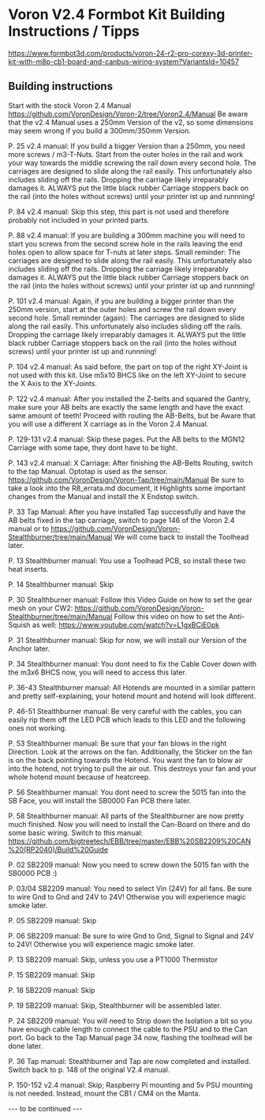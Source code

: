# Voron V2.4 Formbot Kit Building Instructions / Tipps
https://www.formbot3d.com/products/voron-24-r2-pro-corexy-3d-printer-kit-with-m8p-cb1-board-and-canbus-wiring-system?VariantsId=10457

## Building instructions
Start with the stock Voron 2.4 Manual https://github.com/VoronDesign/Voron-2/tree/Voron2.4/Manual
Be aware that the v2.4 Manual uses a 250mm Version of the v2, so some dimensions may seem wrong if you build a 300mm/350mm Version.

P. 25 v2.4 manual: If you build a bigger Version than a 250mm, you need more screws / m3-T-Nuts. Start from the outer holes in the rail and work your way towards the middle screwing the rail down every second hole.
The carriages are designed to slide along the rail easily. This unfortunately also includes sliding off the rails. Dropping the carriage likely irreparably damages it. ALWAYS put the little black rubber Carriage stoppers back on the rail (into the holes without screws) until your printer ist up and runnning!

P. 84 v2.4 manual: Skip this step, this part is not used and therefore probably not included in your printed parts.

P. 88 v2.4 manual: If you are building a 300mm machine you will need to start you screws from the second screw hole in the rails leaving the end holes open to allow space for T-nuts at later steps.
Small reminder: The carriages are designed to slide along the rail easily. This unfortunately also includes sliding off the rails. Dropping the carriage likely irreparably damages it. ALWAYS put the little black rubber Carriage stoppers back on the rail (into the holes without screws) until your printer ist up and runnning!

P. 101 v2.4 manual: Again, if you are building a bigger printer than the 250mm version, start at the outer holes and screw the rail down every second hole.
Small reminder (again): The carriages are designed to slide along the rail easily. This unfortunately also includes sliding off the rails. Dropping the carriage likely irreparably damages it. ALWAYS put the little black rubber Carriage stoppers back on the rail (into the holes without screws) until your printer ist up and runnning!

P. 104 v2.4 manual: As said before, the part on top of the right XY-Joint is not used with this kit. Use m5x10 BHCS like on the left XY-Joint to secure the X Axis to the XY-Joints.

P. 122 v2.4 manual: After you installed the Z-belts and squared the Gantry, make sure your AB belts are exactly the same length and have the exact same amount of teeth! Proceed with routing the AB-Belts, but be Aware that you will use a different X carriage as in the Voron 2.4 Manual.

P. 129-131 v2.4 manual: Skip these pages. Put the AB belts to the MGN12 Carriage with some tape, they dont have to be tight.

P. 143 v2.4 manual: X Carriage: After finishing the AB-Belts Routing, switch to the tap Manual. Optotap is used as the sensor. https://github.com/VoronDesign/Voron-Tap/tree/main/Manual
Be sure to take a look into the R8_errata.md document, it Highlights some important changes from the Manual and install the X Endstop switch.

P. 33 Tap Manual: After you have installed Tap successfully and have the AB belts fixed in the tap carriage, switch to page 146 of the Voron 2.4 manual or to https://github.com/VoronDesign/Voron-Stealthburner/tree/main/Manual
We will come back to install the Toolhead later.

P. 13 Stealthburner manual: You use a Toolhead PCB, so install these two heat inserts.

P. 14 Stealthburner manual: Skip

P. 30 Stealthburner manual: Follow this Video Guide on how to set the gear mesh on your CW2: https://github.com/VoronDesign/Voron-Stealthburner/tree/main/Manual
Follow this video on how to set the Anti-Squish as well: https://www.youtube.com/watch?v=L1gxBCiE0pk

P. 31 Stealthburner manual: Skip for now, we will install our Version of the Anchor later.

P. 34 Stealthburner manual: You dont need to fix the Cable Cover down with the m3x6 BHCS now, you will need to access this later.

P. 36-43 Stealthburner manual: All Hotends are mounted in a similar pattern and pretty self-explaining, your hotend mount and hotend will look different.

P. 46-51 Stealthburner manual: Be very careful with the cables, you can easily rip them off the LED PCB which leads to this LED and the following ones not working.

P. 53 Stealthburner manual: Be sure that your fan blows in the right Direction. Look at the arrows on the fan. Additionally, the Sticker on the fan is on the back pointing towards the Hotend. You want the fan to blow air into the hotend, not trying to pull the air out. This destroys your fan and your whole hotend mount because of heatcreep.

P. 56 Stealthburner manual: You dont need to screw the 5015 fan into the SB Face, you will install the SB0000 Fan PCB there later.

P. 58 Stealthburner manual: All parts of the Stealthburner are now pretty much finished. Now you will need to install the Can-Board on there and do some basic wiring. Switch to this manual: https://github.com/bigtreetech/EBB/tree/master/EBB%20SB2209%20CAN%20(RP2040)/Build%20Guide

P. 02 SB2209 manual: Now you need to screw down the 5015 fan with the SB0000 PCB :)

P. 03/04 SB2209 manual: You need to select Vin (24V) for all fans. Be sure to wire Gnd to Gnd and 24V to 24V! Otherwise you will experience magic smoke later.

P. 05 SB2209 manual: Skip

P. 06 SB2209 manual: Be sure to wire Gnd to Gnd, Signal to Signal and 24V to 24V! Otherwise you will experience magic smoke later.

P. 13 SB2209 manual: Skip, unless you use a PT1000 Thermistor

P. 15 SB2209 manual: Skip

P. 18 SB2209 manual: Skip

P. 19 SB2209 manual: Skip, Stealthburner will be assembled later.

P. 24 SB2209 manual: You will need to Strip down the Isolation a bit so you have enough cable length to connect the cable to the PSU and to the Can port. Go back to the Tap Manual page 34 now, flashing the toolhead will be done later.

P. 36 Tap manual: Stealthburner and Tap are now completed and installed. Switch back to p. 148 of the original V2.4 manual.

P. 150-152 v2.4 manual: Skip; Raspberry Pi mounting and 5v PSU mounting is not needed. Instead, mount the CB1 / CM4 on the Manta.

--- to be continued ---

